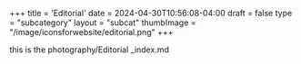 +++
title = 'Editorial'
date = 2024-04-30T10:56:08-04:00
draft = false
type = "subcategory"
layout = "subcat"
thumbImage = "/image/iconsforwebsite/editorial.png"
+++

this is the photography/Editorial _index.md
